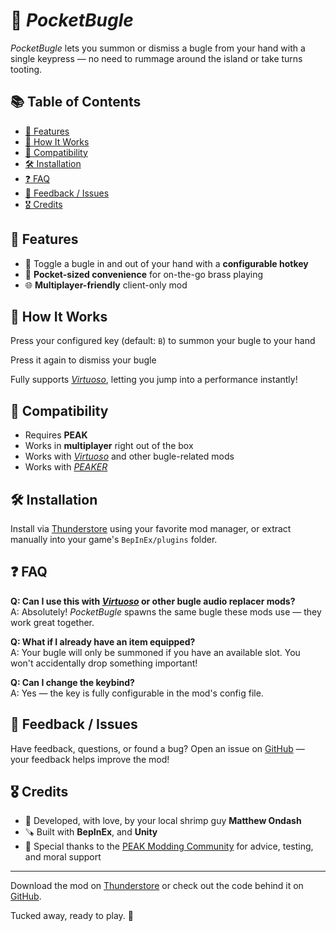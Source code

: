 # 📯 *PocketBugle*

*PocketBugle* lets you summon or dismiss a bugle from your hand with a single keypress — no need to rummage around the island or take turns tooting.

## 📚 Table of Contents

- [🚀 Features](#-features)
- [🔧 How It Works](#-how-it-works)
- [🔗 Compatibility](#-compatibility)
- [🛠️ Installation](#-installation)
- [❓ FAQ](#-faq)
- [💬 Feedback / Issues](#-feedback--issues)
- [🎖️ Credits](#-credits)

## 🚀 Features

- 🎺 Toggle a bugle in and out of your hand with a **configurable hotkey**
- 🧳 **Pocket-sized convenience** for on-the-go brass playing
- 🌐 **Multiplayer-friendly** client-only mod

## 🔧 How It Works

Press your configured key (default: `B`) to summon your bugle to your hand

Press it again to dismiss your bugle

Fully supports [*Virtuoso*][virtuoso], letting you jump into a performance instantly!

## 🔗 Compatibility

- Requires **PEAK**
- Works in **multiplayer** right out of the box
- Works with [*Virtuoso*][virtuoso] and other bugle-related mods
- Works with [*PEAKER*][peaker]

## 🛠️ Installation

Install via [Thunderstore][thunderstore] using your favorite mod manager, or extract manually into your game's `BepInEx/plugins` folder.

## ❓ FAQ

**Q: Can I use this with [*Virtuoso*][virtuoso] or other bugle audio replacer mods?**  
A: Absolutely! *PocketBugle* spawns the same bugle these mods use — they work great together.

**Q: What if I already have an item equipped?**  
A: Your bugle will only be summoned if you have an available slot. You won't accidentally drop something important!

**Q: Can I change the keybind?**  
A: Yes — the key is fully configurable in the mod's config file.

## 💬 Feedback / Issues

Have feedback, questions, or found a bug? Open an issue on [GitHub][github] — your feedback helps improve the mod!

## 🎖️ Credits

- 🦐 Developed, with love, by your local shrimp guy **Matthew Ondash**
- 🪚 Built with **BepInEx**, and **Unity**
- 💖 Special thanks to the [PEAK Modding Community][discord] for advice, testing, and moral support

 ---

Download the mod on [Thunderstore][thunderstore] or check out the code behind it on [GitHub][github].

Tucked away, ready to play. 📯

[discord]: https://discord.gg/SAw86z24rB
[github]: https://github.com/mondash/PocketBugle
[thunderstore]: https://thunderstore.io/c/peak/
[virtuoso]: https://thunderstore.io/c/peak/p/mondash/Virtuoso/
[peaker]: https://thunderstore.io/c/peak/p/lammas123/PEAKER/
